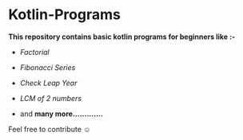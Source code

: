 #                              Kotlin-Programs 
                    
**This repository contains basic kotlin programs for beginners like :-**

* *Factorial*

* *Fibonacci Series*

* *Check Leap Year*

* *LCM of 2 numbers*

* and **many more.............**







Feel free to contribute ☺️
